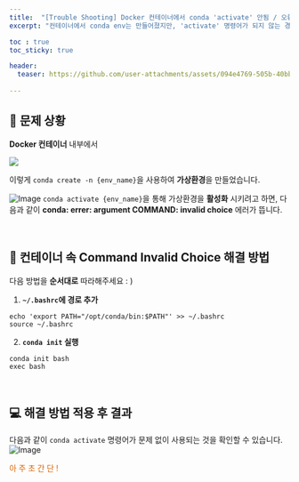 ```yaml
---
title:  "[Trouble Shooting] Docker 컨테이너에서 conda 'activate' 안됨 / 오류"
excerpt: "컨테이너에서 conda env는 만들어졌지만, 'activate' 명령어가 되지 않는 경우 해결방법을 적었습니다."

toc : true
toc_sticky: true

header:
  teaser: https://github.com/user-attachments/assets/094e4769-505b-40bb-8568-65612bdceaad
  
---
```


## 👀 문제 상황
**Docker 컨테이너** 내부에서 

![](https://github.com/user-attachments/assets/98638625-ae8e-42ec-bf1c-59492fa4c783)

이렇게 ``conda create -n {env_name}``을 사용하여 **가상환경**을 만들었습니다.

![Image](https://github.com/user-attachments/assets/ae99df66-eafa-4c10-a90e-0700e52d26f5)
``conda activate {env_name}``을 통해 가상환경을 **활성화** 시키려고 하면, 다음과 같이 **conda: errer: argument COMMAND: invalid choice** 에러가 뜹니다.

<br>

## 🔑 컨테이너 속 Command Invalid Choice 해결 방법
다음 방법을 **순서대로** 따라해주세요 : )
1. **``~/.bashrc``에 경로 추가**
```
echo 'export PATH="/opt/conda/bin:$PATH"' >> ~/.bashrc
source ~/.bashrc
```
2. **``conda init`` 실행**
```
conda init bash
exec bash
```

<br>

## 💻 해결 방법 적용 후 결과
다음과 같이 ``conda activate`` 명령어가 문제 없이 사용되는 것을 확인할 수 있습니다.
![Image](https://github.com/user-attachments/assets/a787d0c2-ce1b-4da9-a8c9-179d23de4241)

<font style="color:hsl(27, 100%, 43%)">아 주 초 간 단 !</font>
<br>
